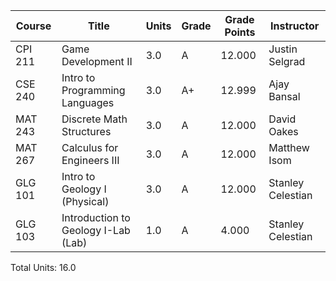 | Course       | Title                                  | Units | Grade | Grade Points | Instructor                             |
| ------------ | -------------------------------------- | ----- | ----- | ------------ | -------------------------------------- |
| CPI 211      | Game Development II                    | 3.0   | A     | 12.000       | Justin Selgrad                         |
| CSE 240      | Intro to Programming Languages         | 3.0   | A+    | 12.999       | Ajay Bansal                            |
| MAT 243      | Discrete Math Structures               | 3.0   | A     | 12.000       | David Oakes                            |
| MAT 267      | Calculus for Engineers III             | 3.0   | A     | 12.000       | Matthew Isom                           |
| GLG 101      | Intro to Geology I (Physical)          | 3.0   | A     | 12.000       | Stanley Celestian                      |
| GLG 103      | Introduction to Geology I-Lab (Lab)    | 1.0   | A     | 4.000        | Stanley Celestian                      |

Total Units: 16.0